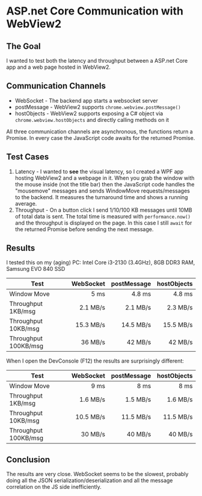 # ASP.net Core Communication with WebView2

## The Goal
I wanted to test both the latency and throughput between a ASP.net Core app and a web page hosted in WebView2.

## Communication Channels
* WebSocket - The backend app starts a websocket server
* postMessage - WebView2 supports `chrome.webview.postMessage()`
* hostObjects - WebView2 supports exposing a C# object via `chrome.webview.hostObjects` and directly calling methods on it

All three communication channels are asynchronous, the functions return a Promise. In every case the JavaScript code awaits for the returned Promise.

## Test Cases
1. Latency - I wanted to **see** the visual latency, so I created a WPF app hosting WebView2 and a webpage in it. When you grab the window with the mouse inside (not the title bar) then the JavaScript code handles the "mousemove" messages and sends WindowMove requests/messages to the backend. It measures the turnaround time and shows a running average.
1. Throughput - On a button click I send 1/10/100 KB messages until 10MB of total data is sent. The total time is measured with `performance.now()` and the throughput is displayed on the page. In this case I still `await` for the returned Promise before sending the next message.

## Results
I tested this on my (aging) PC: Intel Core i3-2130 (3.4GHz), 8GB DDR3 RAM, Samsung EVO 840 SSD

|Test|WebSocket|postMessage|hostObjects|
|---|---:|---:|---:|
|Window Move|5 ms|4.8 ms|4.8 ms|
|Throughput 1KB/msg|2.1 MB/s|2.1 MB/s|2.3 MB/s|
|Throughput 10KB/msg|15.3 MB/s|14.5 MB/s|15.5 MB/s|
|Throughput 100KB/msg|36 MB/s|42 MB/s|42 MB/s|

When I open the DevConsole (F12) the results are surprisingly different:

|Test|WebSocket|postMessage|hostObjects|
|---|---:|---:|---:|
|Window Move|9 ms|8 ms|8 ms|
|Throughput 1KB/msg|1.6 MB/s|1.5 MB/s|1.6 MB/s|
|Throughput 10KB/msg|10.5 MB/s|11.5 MB/s|11.5 MB/s|
|Throughput 100KB/msg|30 MB/s|40 MB/s|40 MB/s|

## Conclusion
The results are very close. WebSocket seems to be the slowest, probably doing all the JSON serialization/deserialization and all the message correlation on the JS side inefficiently.
